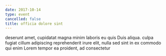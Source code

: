 ```yaml
---
date: 2017-10-14
type: event
cancelled: false
title: officia dolore sint
---
```

deserunt amet, cupidatat magna minim laboris eu quis Duis aliqua. culpa fugiat cillum adipiscing reprehenderit irure elit, nulla sed sint in ex commodo qui enim Lorem tempor ea proident, ad consectetur